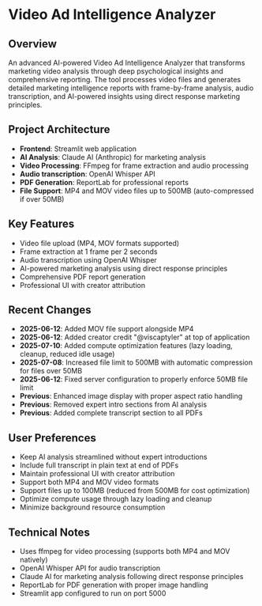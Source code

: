 # Video Ad Intelligence Analyzer

## Overview
An advanced AI-powered Video Ad Intelligence Analyzer that transforms marketing video analysis through deep psychological insights and comprehensive reporting. The tool processes video files and generates detailed marketing intelligence reports with frame-by-frame analysis, audio transcription, and AI-powered insights using direct response marketing principles.

## Project Architecture
- **Frontend**: Streamlit web application
- **AI Analysis**: Claude AI (Anthropic) for marketing analysis
- **Video Processing**: FFmpeg for frame extraction and audio processing
- **Audio transcription**: OpenAI Whisper API
- **PDF Generation**: ReportLab for professional reports
- **File Support**: MP4 and MOV video files up to 500MB (auto-compressed if over 50MB)

## Key Features
- Video file upload (MP4, MOV formats supported)
- Frame extraction at 1 frame per 2 seconds
- Audio transcription using OpenAI Whisper
- AI-powered marketing analysis using direct response principles
- Comprehensive PDF report generation
- Professional UI with creator attribution

## Recent Changes
- **2025-06-12**: Added MOV file support alongside MP4
- **2025-06-12**: Added creator credit "@viscaptyler" at top of application
- **2025-07-10**: Added compute optimization features (lazy loading, cleanup, reduced idle usage)
- **2025-07-08**: Increased file limit to 500MB with automatic compression for files over 50MB
- **2025-06-12**: Fixed server configuration to properly enforce 50MB file limit
- **Previous**: Enhanced image display with proper aspect ratio handling
- **Previous**: Removed expert intro sections from AI analysis
- **Previous**: Added complete transcript section to all PDFs

## User Preferences
- Keep AI analysis streamlined without expert introductions
- Include full transcript in plain text at end of PDFs
- Maintain professional UI with creator attribution
- Support both MP4 and MOV video formats
- Support files up to 100MB (reduced from 500MB for cost optimization)
- Optimize compute usage through lazy loading and cleanup
- Minimize background resource consumption

## Technical Notes
- Uses ffmpeg for video processing (supports both MP4 and MOV natively)
- OpenAI Whisper API for audio transcription
- Claude AI for marketing analysis following direct response principles
- ReportLab for PDF generation with proper image handling
- Streamlit app configured to run on port 5000